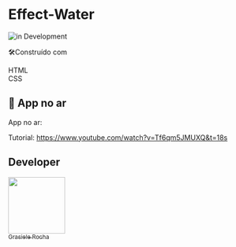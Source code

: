 # Effect-Water

![in Development](https://img.shields.io/badge/Effect%20-%20Water-blue) 


🛠️Construído com

HTML <br>
CSS <br>

## 🚀 App no ar

App no ar: 

Tutorial: https://www.youtube.com/watch?v=Tf6qm5JMUXQ&t=18s


## Developer

[<img src="https://avatars.githubusercontent.com/u/104076058?v=4" width=115><br><sub>Grasiele Rocha</sub>](https://github.com/GrasieleRocha) 
